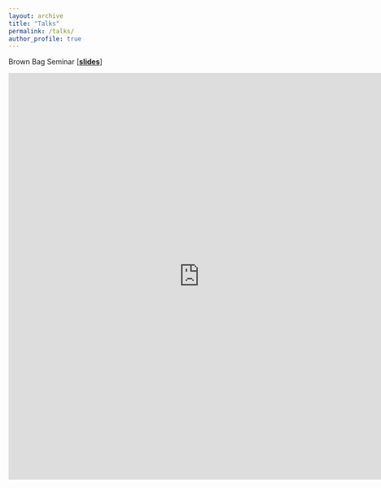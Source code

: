```yaml
---
layout: archive
title: "Talks"
permalink: /talks/
author_profile: true
---
```


Brown Bag Seminar [[**slides**](https://github/manfredinid/manfredinid.github.io/blob/master/files/BrownBag_manfredini.pdf)]

<iframe src="https://nbviewer.jupyter.org/github/manfredinid/manfredinid.github.io/blob/master/files/BrownBag_manfredini.pdf" style="width:750px; height:800px;" frameborder="0"></iframe>



